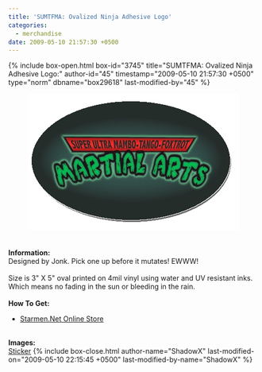 ```yaml
---
title: 'SUMTFMA: Ovalized Ninja Adhesive Logo'
categories:
  - merchandise
date: 2009-05-10 21:57:30 +0500
---
```

{% include box-open.html box-id="3745" title="SUMTFMA: Ovalized Ninja Adhesive Logo:" author-id="45" timestamp="2009-05-10 21:57:30 +0500" type="norm" dbname="box29618" last-modified-by="45" %}
	<center>
	<img src="/merchandise/images/smn_sumtfma_title.png" border="0" alt="SUMTFMA: Ovalized Ninja Adhesive Logo" />
	</center>
	<br /><br />
	<b>Information:</b>
	<br />
	Designed by Jonk. Pick one up before it mutates! EWWW!
	<br /><br />
	Size is 3" X 5" oval printed on 4mil vinyl using water and UV resistant inks. 
	Which means no fading in the sun or bleeding in the rain. 
	<br /><br />
	<b>How To Get:</b>
	<br />
	<ul>
	<li><a href="http://www.cafepress.com/starmen.10924279">Starmen.Net Online Store</a></li>
	</ul>
	<br />
	<b>Images:</b>
	<br />
	<a href="/merchandise/images/smn_sumtfma_sticker.jpg">Sticker</a>
{% include box-close.html author-name="ShadowX" last-modified-on="2009-05-10 22:15:45 +0500" last-modified-by-name="ShadowX" %}
